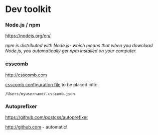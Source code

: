 # Dev toolkit

### Node.js / npm
https://nodejs.org/en/

_npm is distributed with Node.js- which means that when you download Node.js, you automatically get npm installed on your computer._

### csscomb
http://csscomb.com

[csscomb configuration file](https://github.com/maxdmitriev/hello-world/blob/master/_.csscomb.json) to be placed into: 
```
/Users/myusername/.csscomb.json
```


### Autoprefixer
https://github.com/postcss/autoprefixer



http://github.com - automatic!
